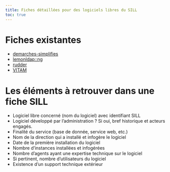 ```yaml
---
title: Fiches détaillées pour des logiciels libres du SILL
toc: true
---
```


# Fiches existantes

- [demarches-simplifies](demarches-simplifies.md)
- [lemonldap::ng](ldap::ng.md)
- [rudder](rudder.md)
- [VITAM](vitam.md)

# Les éléments à retrouver dans une fiche SILL

-   Logiciel libre concerné (nom du logiciel) avec identifiant SILL
-   Logiciel développé par l’administration ? Si oui, bref historique et acteurs engagés.
-   Finalité du service (base de donnée, service web, etc.)
-   Nom de la direction qui a installé et infogère le logiciel
-   Date de la première installation du logiciel
-   Nombre d’instances installées et infogérées
-   Nombre d’agents ayant une expertise technique sur le logiciel
-   Si pertinent, nombre d’utilisateurs du logiciel
-   Existence d’un support technique extérieur

